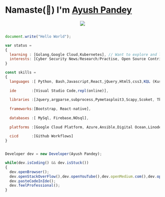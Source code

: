 # Namaste(:pray:) I'm [Ayush Pandey](https://github.com/Metapandey)
<p align="center" >
<img src="https://user-images.githubusercontent.com/49518917/109409530-91fb2c80-79b9-11eb-8c2e-743d08ac99df.gif"><br>
</p> 

```js

document.write("Hello World");

var status = 
{ 
  learning : [Golang,Google Cloud,Kubernetes], // Want to explore and learn about different services provided by AWS but not a the moment
  interests: [Cyber Security News/Research/Practise, Open Source Contribution,Football,Formula One,Flat track racing]
}

const skills = 
{
  languages :[ Python, Bash,Javascript,React,jQuery,Html5,css3,KQL (Kusto Query Language), data serialization languages(Json,Yaml,XML),Java,C++],
  
  ide       :[Visual Studio Code,repl(online)],
  
  libraries :[Jquery,argparse,subprocess,Pymetasploit3,Scapy,Scoket, Tkinter,Numpy,Pandas],
  
  frameworks:[Bootstrap, React-native],
  
  databases :[ MySql, Firebase,NOsql],
  
  platforms :[Google Cloud Platform, Azure,Ansible,Digital Ocean,Linode,IBM],
  
  cicd      :[Github Workflows]
}


Developer dev = new Developer(Ayush Pandey);

while(dev.isCoding() && dev.isStuck())  
{
  dev.openBrowser();
  dev.openStackOverFlow(),dev.openYouTube(),dev.openMedium.com(),dev.openReddit();
  dev.pasteCodeInIde();
  dev.feelProfessional();
}


```

